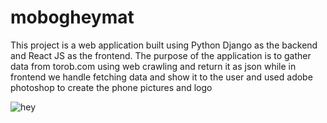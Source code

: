 # mobogheymat


This project is a web application built using Python Django as the backend and React JS as the frontend. The purpose of the application is to gather data from torob.com using web crawling and return it as json while in frontend we handle fetching data and show it to the user and used adobe photoshop to create the phone pictures and logo 


![hey](https://streamable.com/8kb9td)
